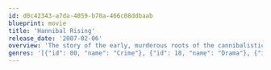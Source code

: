 ```yaml
---
id: d0c42343-a7da-4059-b70a-466c08ddbaab
blueprint: movie
title: 'Hannibal Rising'
release_date: '2007-02-06'
overview: 'The story of the early, murderous roots of the cannibalistic killer, Hannibal Lecter – from his hard-scrabble Lithuanian childhood, where he witnesses the repulsive lengths to which hungry soldiers will go to satiate themselves, through his sojourn in France, where as a med student he hones his appetite for the kill.'
genres: '[{"id": 80, "name": "Crime"}, {"id": 18, "name": "Drama"}, {"id": 53, "name": "Thriller"}]'
---
```

